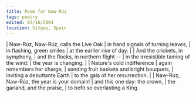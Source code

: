 ```yaml
---
title: Poem for Naw-Rúz
tags: poetry
edited: 03/16/2004
location: Sitges, Spain
---
```


| Naw-Rúz, Naw-Rúz, calls the Live Oak
| in hand signals of turning leaves,
| in flashing, green smiles
| at the earlier rise of day.
|
| And the crickets, in symphony,
| and the flocks, in northern flight --
| in the irresistible taming of the wind:
| the year is changing.
|
| Nature's cold indifference
| again remembers her charge,
| sending fruit baskets and bright bouquets,
| inviting a debuttante Earth
| to the gala of her resurrection.
|
| Naw-Rúz, Naw-Rúz, the year is your domain!
| and this one day: the crown,
| the garland, and the praise,
| to befit so everlasting a King.
